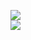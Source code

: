 [![](https://img.shields.io/badge/Made%20With-Github%20Spray-lightgrey.svg?style=for-the-badge&logo=github)](https://github.com/Annihil/github-spray#5141)  
[![](https://i.imgur.com/2DrTn0Z.gif)](https://github.com/Annihil/github-spray)